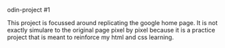 odin-project #1

This project is focussed around replicating the google home page. It is not exactly simulare to the original page pixel by pixel because it is a practice project that is meant to reinforce my html and css learning.